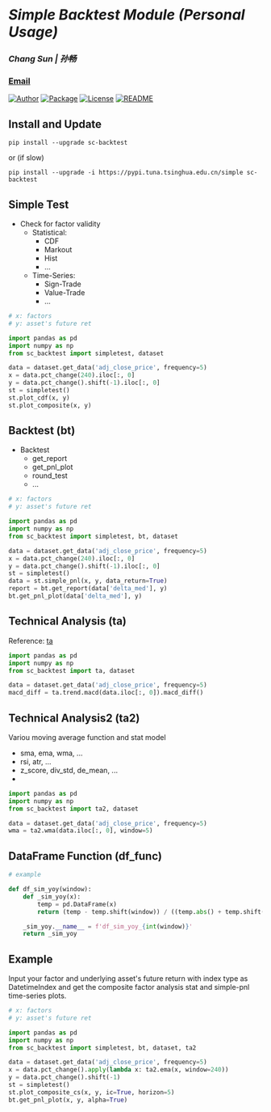 # *Simple Backtest Module (Personal Usage)*
### *Chang Sun | 孙畅*
### [Email](ynsfsc@126.com)

[![Author](https://img.shields.io/badge/ChangSun.svg "Author")](https://github.com/ynsfsc8205 "Author")
[![Package](https://img.shields.io/pypi/v/sc-backtest.svg)](https://pypi.org/project/sc-backtest/)
[![License](https://img.shields.io/github/license/ynsfsc8205/sc_backtest.svg)](https://github.com/ynsfsc8205/sc_backtest/blob/main/LICENSE)
[![README](https://img.shields.io/badge/简介-中文-brightgreen.svg)](https://github.com/ynsfsc8205/sc_backtest/blob/main/README.md)

## Install and Update
``` 
pip install --upgrade sc-backtest
```
or (if slow)
```
pip install --upgrade -i https://pypi.tuna.tsinghua.edu.cn/simple sc-backtest
```

## Simple Test
* Check for factor validity
   * Statistical:
      * CDF
      * Markout
      * Hist
      * ...
   * Time-Series:
      * Sign-Trade
      * Value-Trade
      * ...	

``` python
# x: factors
# y: asset's future ret

import pandas as pd
import numpy as np
from sc_backtest import simpletest, dataset

data = dataset.get_data('adj_close_price', frequency=5)
x = data.pct_change(240).iloc[:, 0]
y = data.pct_change().shift(-1).iloc[:, 0]
st = simpletest()
st.plot_cdf(x, y)
st.plot_composite(x, y)
```

## Backtest (bt)
* Backtest
   * get_report
   * get_pnl_plot
   * round_test
   * ...

``` python
# x: factors
# y: asset's future ret

import pandas as pd
import numpy as np
from sc_backtest import simpletest, bt, dataset

data = dataset.get_data('adj_close_price', frequency=5)
x = data.pct_change(240).iloc[:, 0]
y = data.pct_change().shift(-1).iloc[:, 0]
st = simpletest()
data = st.simple_pnl(x, y, data_return=True)
report = bt.get_report(data['delta_med'], y)
bt.get_pnl_plot(data['delta_med'], y)
```

## Technical Analysis (ta)
Reference: [ta](https://technical-analysis-library-in-python.readthedocs.io/en/latest/index.html)
``` python
import pandas as pd
import numpy as np
from sc_backtest import ta, dataset

data = dataset.get_data('adj_close_price', frequency=5)
macd_diff = ta.trend.macd(data.iloc[:, 0]).macd_diff()
```

## Technical Analysis2 (ta2)
Variou moving average function and stat model
* sma, ema, wma, ...
* rsi, atr, ...
* z_score, div_std, de_mean, ...
* 
``` python
import pandas as pd
import numpy as np
from sc_backtest import ta2, dataset

data = dataset.get_data('adj_close_price', frequency=5)
wma = ta2.wma(data.iloc[:, 0], window=5)
```

## DataFrame Function (df_func)
``` python
# example

def df_sim_yoy(window):
    def _sim_yoy(x):
        temp = pd.DataFrame(x)
        return (temp - temp.shift(window)) / ((temp.abs() + temp.shift(window).abs()) / 2)

    _sim_yoy.__name__ = f'df_sim_yoy_{int(window)}'
    return _sim_yoy
```


## Example
Input your factor and underlying asset's future return with index type as DatetimeIndex and get 
the composite factor analysis stat and simple-pnl time-series plots.
``` python
# x: factors
# y: asset's future ret

import pandas as pd
import numpy as np
from sc_backtest import simpletest, bt, dataset, ta2

data = dataset.get_data('adj_close_price', frequency=5)
x = data.pct_change().apply(lambda x: ta2.ema(x, window=240))
y = data.pct_change().shift(-1)
st = simpletest()
st.plot_composite_cs(x, y, ic=True, horizon=5)
bt.get_pnl_plot(x, y, alpha=True)
```
